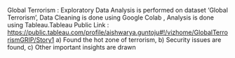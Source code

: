 Global Terrorism : 
Exploratory Data Analysis is performed on dataset ‘Global Terrorism’, 
Data Cleaning is done using Google Colab ,
Analysis is done using Tableau.Tableau Public Link : https://public.tableau.com/profile/aishwarya.guntoju#!/vizhome/GlobalTerrorismGRIP/Story1 
  a) Found the hot zone of terrorism,
  b) Security issues are found,
  c) Other important insights are drawn
